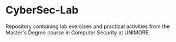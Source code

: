 # CyberSec-Lab
Repository containing lab exercises and practical activities from the Master's Degree course in Computer Security at UNIMORE.
